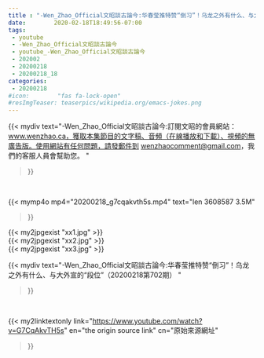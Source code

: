 ```yaml
---
title : "-Wen_Zhao_Official文昭談古論今:华春莹推特赞“倒习”！乌龙之外有什么、与大外宣的“段位”（20200218第702期） "
date:        2020-02-18T18:49:56-07:00
tags:
 - youtube
 - -Wen_Zhao_Official文昭談古論今
 - youtube_-Wen_Zhao_Official文昭談古論今
 - 202002
 - 20200218
 - 20200218_18
categories:
 - 20200218
#icon:        "fas fa-lock-open"
#resImgTeaser: teaserpics/wikipedia.org/emacs-jokes.png
---
```


{{< mydiv text="-Wen_Zhao_Official文昭談古論今:訂閱文昭的會員網站：www.wenzhao.ca，獲取本集節目的文字稿、音頻（在線播放和下載）、視頻的無廣告版。使用網站有任何問題，請發郵件到 wenzhaocomment@gmail.com，我們的客服人員會幫助您。 "
>}}
<br>


{{< mymp4o mp4="20200218_g7cqakvth5s.mp4"
text="len 3608587    3.5M"
>}}

{{< my2jpgexist "xx1.jpg" >}}<br>
{{< my2jpgexist "xx2.jpg" >}}<br>
{{< my2jpgexist "xx3.jpg" >}}<br>



{{< mydiv text="-Wen_Zhao_Official文昭談古論今:华春莹推特赞“倒习”！乌龙之外有什么、与大外宣的“段位”（20200218第702期） "
>}}
<br>

{{< my2linktextonly link="https://www.youtube.com/watch?v=G7CqAkvTH5s"
en="the origin source link" cn="原始來源網址"
>}}


<br>

